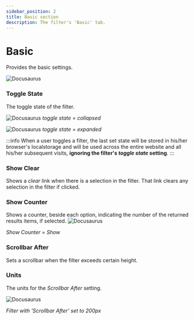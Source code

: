 ```yaml
---
sidebar_position: 2
title: Basic section
description: The filter's 'Basic' tab.
---
```


# Basic

Provides the basic settings.

![Docusaurus](/img/component/filter-basic.png)

### Toggle State
The toggle state of the filter.

![Docusaurus](/img/component/filter-basic-collapsed.png)
*toggle state* = *collapsed*

![Docusaurus](/img/component/filter-basic-expanded.png)
*toggle state* = *expanded*


:::info
When a user toggles a filter, the last set state will be stored in his/her browser's localstorage and will be used across the entire website and all his/her subsequent visits, **ignoring the filter's *toggle state* setting**.
:::


### Show Clear
Shows a *clear* link when there is a selection in the filter. That link clears any selection in the filter if clicked.

###  Show Counter
Shows a counter, beside each option, indicating the number of the returned results items, if selected.
![Docusaurus](/img/component/filter-basic-counter.png)

*Show Counter* = *Show*

### Scrollbar After
Sets a scrollbar when the filter exceeds certain height.

### Units
The units for the *Scrollbar After* setting.

![Docusaurus](/img/component/filter-basic-scrollbar-after.png)

*Filter with 'Scrollbar After' set to 200px*